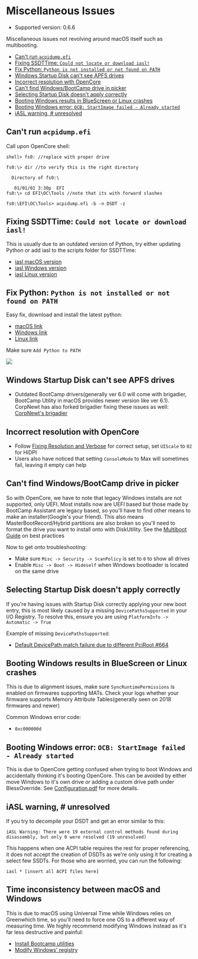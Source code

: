 # Miscellaneous Issues

* Supported version: 0.6.6

Miscellaneous issues not revolving around macOS itself such as multibooting.

* [Can't run `acpidump.efi`](#can-t-run-acpidump-efi)
* [Fixing SSDTTime: `Could not locate or download iasl!`](#fixing-ssdttime-could-not-locate-or-download-iasl)
* [Fix Python: `Python is not installed or not found on PATH`](#fix-python-python-is-not-installed-or-not-found-on-path)
* [Windows Startup Disk can't see APFS drives](#windows-startup-disk-can-t-see-apfs-drives)
* [Incorrect resolution with OpenCore](#incorrect-resolution-with-opencore)
* [Can't find Windows/BootCamp drive in picker](#can-t-find-windows-bootcamp-drive-in-picker)
* [Selecting Startup Disk doesn't apply correctly](#selecting-startup-disk-doesn-t-apply-correctly)
* [Booting Windows results in BlueScreen or Linux crashes](#booting-windows-results-in-bluescreen-or-linux-crashes)
* [Booting Windows error: `OCB: StartImage failed - Already started`](#booting-windows-error-ocb-startimage-failed-already-started)
* [iASL warning, # unresolved](#iasl-warning-unresolved)

## Can't run `acpidump.efi`

Call upon OpenCore shell:

```
shell> fs0: //replace with proper drive

fs0:\> dir //to verify this is the right directory

  Directory of fs0:\

   01/01/01 3:30p  EFI
fs0:\> cd EFI\OC\Tools //note that its with forward slashes

fs0:\EFI\OC\Tools> acpidump.efi -b -n DSDT -z
```

## Fixing SSDTTime: `Could not locate or download iasl!`

This is usually due to an outdated version of Python, try either updating Python or add iasl to the scripts folder for SSDTTime:

* [iasl macOS version](https://bitbucket.org/RehabMan/acpica/downloads/iasl.zip)
* [iasl Windows version](https://acpica.org/downloads/binary-tools)
* [iasl Linux version](http://amdosx.kellynet.nl/iasl.zip)

## Fix Python: `Python is not installed or not found on PATH`

Easy fix, download and install the latest python:

* [macOS link](https://www.python.org/downloads/macos)
* [Windows link](https://www.python.org/downloads/windows/)
* [Linux link](https://www.python.org/downloads/source/)

Make sure `Add Python to PATH`

![](../../images/troubleshooting/troubleshooting-md/python-path.png)

## Windows Startup Disk can't see APFS drives

* Outdated BootCamp drivers(generally ver 6.0 will come with brigadier, BootCamp Utility in macOS provides newer version like ver 6.1). CorpNewt has also forked brigadier fixing these issues as well: [CorpNewt's brigadier](https://github.com/corpnewt/brigadier)

## Incorrect resolution with OpenCore

* Follow [Fixing Resolution and Verbose](https://dortania.github.io/OpenCore-Post-Install/cosmetic/verbose.html) for correct setup, set `UIScale` to `02` for HiDPI
* Users also have noticed that setting `ConsoleMode` to Max will sometimes fail, leaving it empty can help

## Can't find Windows/BootCamp drive in picker

So with OpenCore, we have to note that legacy Windows installs are not supported, only UEFI. Most installs now are UEFI based but those made by BootCamp Assistant are legacy based, so you'll have to find other means to make an installer(Google's your friend). This also means MasterBootRecord/Hybrid partitions are also broken so you'll need to format the drive you want to install onto with DiskUtility. See the [Multiboot Guide](https://hackintosh-multiboot.gitbook.io/hackintosh-multiboot/) on best practices

Now to get onto troubleshooting:

* Make sure `Misc -> Security -> ScanPolicy` is set to `0` to show all drives
* Enable `Misc -> Boot -> Hideself` when Windows bootloader is located on the same drive

## Selecting Startup Disk doesn't apply correctly

If you're having issues with Startup Disk correctly applying your new boot entry, this is most likely caused by a missing `DevicePathsSupported` in your I/O Registry. To resolve this, ensure you are using `PlatformInfo -> Automatic -> True`

Example of missing `DevicePathsSupported`:

* [Default DevicePath match failure due to different PciRoot #664](https://github.com/acidanthera/bugtracker/issues/664#issuecomment-663873846)

## Booting Windows results in BlueScreen or Linux crashes

This is due to alignment issues, make sure `SyncRuntimePermissions` is enabled on firmwares supporting MATs. Check your logs whether your firmware supports Memory Attribute Tables(generally seen on 2018 firmwares and newer)

Common Windows error code:

* `0xc000000d`

## Booting Windows error: `OCB: StartImage failed - Already started`

This is due to OpenCore getting confused when trying to boot Windows and accidentally thinking it's booting OpenCore. This can be avoided by either move Windows to it's own drive *or* adding a custom drive path under BlessOverride. See [Configuration.pdf](https://github.com/acidanthera/OpenCorePkg/blob/master/Docs/Configuration.pdf) for more details.

## iASL warning, # unresolved

If you try to decompile your DSDT and get an error similar to this:

```
iASL Warning: There were 19 external control methods found during disassembly, but only 0 were resolved (19 unresolved)
```

This happens when one ACPI table requires the rest for proper referencing, it does not accept the creation of DSDTs as we're only using it for creating a select few SSDTs. For those who are worried, you can run the following:

```
iasl * [insert all ACPI files here]
```

## Time inconsistency between macOS and Windows

This is due to macOS using Universal Time while Windows relies on Greenwhich time, so you'll need to force one OS to a different way of measuring time. We highly recommend modifying Windows instead as it's far less destructive and painful:

* [Install Bootcamp utilities](https://dortania.github.io/OpenCore-Post-Install/multiboot/bootcamp.html)
* [Modify Windows' registry](https://superuser.com/q/494432)
